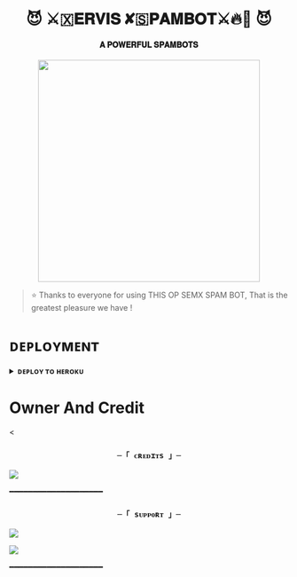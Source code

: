 <h1 align="center"><b>😈 ⚔️🇽𝐄𝐑𝐕𝐈𝐒 ✘🇸𝐏𝐀𝐌𝐁𝐎𝐓⚔️🔥💫 😈</b></h1>

<h4 align="center"> 𝐀 𝐏𝐎𝐖𝐄𝐑𝐅𝐔𝐋 𝐒𝐏𝐀𝐌𝐁𝐎𝐓𝐒</h4>

<p align="center"><a href="https://instagram.com/_the_manish_rajput_?igshid=YmMyMTA2M2Y="><img src="https://te.legra.ph/file/bff53a1e9745070ffb08d.jpg" width="400"></a></p>


> ⭐️ Thanks to everyone for using THIS OP SEMX SPAM BOT, That is the greatest pleasure we have !
    

# ᴅᴇᴘʟᴏʏᴍᴇɴᴛ


<details>
<summary><b>ᴅᴇᴘʟᴏʏ ᴛᴏ ʜᴇʀᴏᴋᴜ</b></summary>
<br>

[![Deploy](https://www.herokucdn.com/deploy/button.svg)](https://dashboard.heroku.com/new?template=https://github.com/Arit123/SEMXxBOTFATHER)
  
</details>


# Owner And Credit


<<h3 align="center">

    ─「 ᴄʀᴇᴅɪᴛs 」─

</h3>

<p align="center">

<a href="https://instagram.com/_the_manish_rajput_?igshid=YmMyMTA2M2Y="><img src="https://img.shields.io/badge/-Instagram%20-black.svg?style=for-the-badge&logo=Instagram"></a>

</p>




━━━━━━━━━━━━━━━━━━━━








<h3 align="center">

    ─「 sᴜᴩᴩᴏʀᴛ 」─

</h3>

<p align="center">

<a href="https://t.me/omkara0112"><img src="https://img.shields.io/badge/-%20🇲🅐 𝖘𝖙𝖎 ⚘⚘ 𝕜𝕚 ࿐ ŽIŇ🅓🄶🄸🔱-blue.svg?style=for-the-badge&logo=Telegram"></a>

</p>

<p align="center">

<a href="https://t.me/crazyfriends_01"><img src="https://img.shields.io/badge/%20Anonymous-blue.svg?style=for-the-badge&logo=Telegram"></a>

</p>


━━━━━━━━━━━━━━━━━━━━






